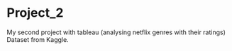 # Project_2
My second project with tableau (analysing netflix genres with their ratings)
Dataset from Kaggle. 
